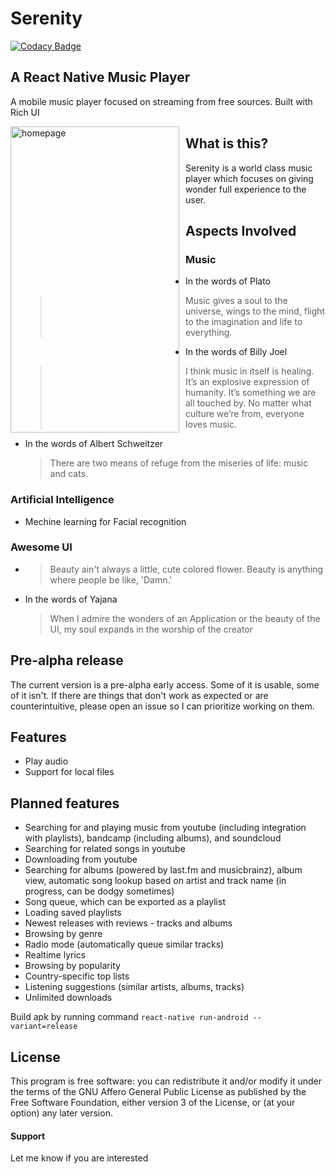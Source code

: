 

# Serenity

[![Codacy Badge](https://api.codacy.com/project/badge/Grade/48bf104633504767ba3e60c7510d9422)](https://app.codacy.com/app/yajananrao/Serenity?utm_source=github.com&utm_medium=referral&utm_content=YajanaRao/Serenity&utm_campaign=Badge_Grade_Dashboard)

## A React Native Music Player

A mobile music player focused on streaming from free sources. Built with Rich UI

<img src="https://dl.dropboxusercontent.com/s/8fnqviwlsj2gefl/screenshot-2019-07-16_19.38.22.634.png?dl=0"
     alt="homepage"
     height="490" 
     width="270"
     style="float: left; margin-right: 10px;" />

## What is this?
Serenity is a world class music player which focuses on giving wonder full experience to the user.



## Aspects Involved

### Music 
- In the words of Plato
	> Music gives a soul to the universe, wings to the mind, flight to the imagination and life to everything. 

- In the words of Billy Joel
	> I think music in itself is healing. It’s an explosive expression of humanity. It’s something we are all touched by. No matter what culture we’re from, everyone loves music. 
	
- In the words of Albert Schweitzer
	> There are two means of refuge from the miseries of life: music and cats.

### Artificial Intelligence
- Mechine learning for Facial recognition

### Awesome UI
- > Beauty ain't always a little, cute colored flower. Beauty is anything where people be like, 'Damn.'
- In the words of Yajana  
    > When I admire the wonders of an Application or the beauty of the UI, my soul expands in the worship of the creator 



## Pre-alpha release
The current version is a pre-alpha early access. Some of it is usable, some of it isn't. If there are things that don't work as expected or are counterintuitive, please open an issue so I can prioritize working on them.


## Features
- Play audio 
- Support for local files

## Planned features
- Searching for and playing music from youtube (including integration with playlists), bandcamp (including albums), and soundcloud
- Searching for related songs in youtube
- Downloading from youtube
- Searching for albums (powered by last.fm and musicbrainz), album view, automatic song lookup based on artist and track name (in progress, can be dodgy sometimes)
- Song queue, which can be exported as a playlist
- Loading saved playlists
- Newest releases with reviews - tracks and albums
- Browsing by genre
- Radio mode (automatically queue similar tracks)
- Realtime lyrics
- Browsing by popularity
- Country-specific top lists
- Listening suggestions (similar artists, albums, tracks)
- Unlimited downloads


Build apk by running command `react-native run-android --variant=release`

## License

This program is free software: you can redistribute it and/or modify it under the terms of the GNU Affero General Public License as published by the Free Software Foundation, either version 3 of the License, or (at your option) any later version.

#### Support 

Let me know if you are interested


